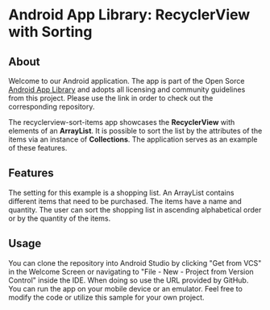 # Android App Library: RecyclerView with Sorting

## About
Welcome to our Android application. The app is part of the Open Sorce [Android App Library](https://github.com/LukPle/android-app-library.git) 
and adopts all licensing and community guidelines from this project. Please use the link in order to check out the corresponding repository.

The recyclerview-sort-items app showcases the **RecyclerView** with elements of an **ArrayList**.
It is possible to sort the list by the attributes of the items via an instance of **Collections**. The application serves as an example of these features.

## Features
The setting for this example is a shopping list. An ArrayList contains different items that need to be purchased. The items have a name and quantity.
The user can sort the shopping list in ascending alphabetical order or by the quantity of the items.

## Usage
You can clone the repository into Android Studio by clicking "Get from VCS" in the Welcome Screen or navigating to "File - New - Project from Version Control" inside 
the IDE. When doing so use the URL provided by GitHub. You can run the app on your mobile device or an emulator. Feel free to modify the code or utilize this sample 
for your own project.

